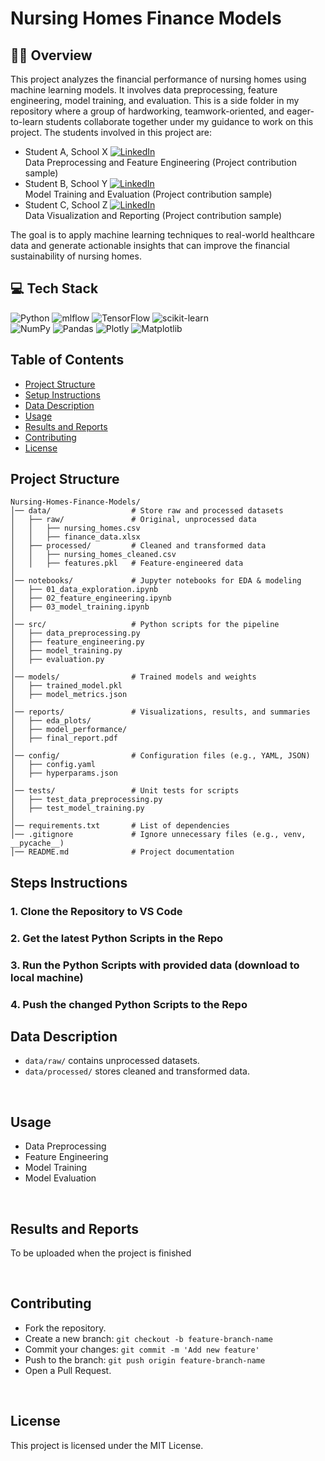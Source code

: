 # Nursing Homes Finance Models

## 👩‍💻 Overview
This project analyzes the financial performance of nursing homes using machine learning models. It involves data preprocessing, feature engineering, model training, and evaluation. This is a side folder in my repository where a group of hardworking, teamwork-oriented, and eager-to-learn students collaborate together under my guidance to work on this project. The students involved in this project are:
- Student A, School X [![LinkedIn](https://img.shields.io/badge/LinkedIn-%230077B5.svg?logo=linkedin&logoColor=white)](https://www.linkedin.com/in/ben1203/) 
  <br> Data Preprocessing and Feature Engineering (Project contribution sample)
- Student B, School Y [![LinkedIn](https://img.shields.io/badge/LinkedIn-%230077B5.svg?logo=linkedin&logoColor=white)](https://www.linkedin.com/in/ben1203/) 
  <br> Model Training and Evaluation (Project contribution sample)
- Student C, School Z [![LinkedIn](https://img.shields.io/badge/LinkedIn-%230077B5.svg?logo=linkedin&logoColor=white)](https://www.linkedin.com/in/ben1203/) 
  <br> Data Visualization and Reporting (Project contribution sample)

The goal is to apply machine learning techniques to real-world healthcare data and generate actionable insights that can improve the financial sustainability of nursing homes.

## 💻 Tech Stack
![Python](https://img.shields.io/badge/python-3670A0?style=flat&logo=python&logoColor=ffdd54)
![mlflow](https://img.shields.io/badge/mlflow-%23d9ead3.svg?style=flat&logo=numpy&logoColor=blue) 
![TensorFlow](https://img.shields.io/badge/TensorFlow-%23FF6F00.svg?style=flat&logo=TensorFlow&logoColor=white) 
![scikit-learn](https://img.shields.io/badge/scikit--learn-%23F7931E.svg?style=flat&logo=scikit-learn&logoColor=white) 
<br>![NumPy](https://img.shields.io/badge/numpy-%23013243.svg?style=flat&logo=numpy&logoColor=white) 
![Pandas](https://img.shields.io/badge/pandas-%23150458.svg?style=flat&logo=pandas&logoColor=white) 
![Plotly](https://img.shields.io/badge/Plotly-%233F4F75.svg?style=flat&logo=plotly&logoColor=white) 
![Matplotlib](https://img.shields.io/badge/Matplotlib-%23ffffff.svg?style=flat&logo=Matplotlib&logoColor=black) 


## Table of Contents
- [Project Structure](#project-structure)
- [Setup Instructions](#setup-instructions)
- [Data Description](#data-description)
- [Usage](#usage)
- [Results and Reports](#results-and-reports)
- [Contributing](#contributing)
- [License](#license)

## Project Structure
```
Nursing-Homes-Finance-Models/
│── data/                  # Store raw and processed datasets
│   ├── raw/               # Original, unprocessed data
│   │   ├── nursing_homes.csv
│   │   ├── finance_data.xlsx
│   ├── processed/         # Cleaned and transformed data
│   │   ├── nursing_homes_cleaned.csv
│   │   ├── features.pkl   # Feature-engineered data
│
│── notebooks/             # Jupyter notebooks for EDA & modeling
│   ├── 01_data_exploration.ipynb
│   ├── 02_feature_engineering.ipynb
│   ├── 03_model_training.ipynb
│
│── src/                   # Python scripts for the pipeline
│   ├── data_preprocessing.py
│   ├── feature_engineering.py
│   ├── model_training.py
│   ├── evaluation.py
│
│── models/                # Trained models and weights
│   ├── trained_model.pkl
│   ├── model_metrics.json
│
│── reports/               # Visualizations, results, and summaries
│   ├── eda_plots/
│   ├── model_performance/
│   ├── final_report.pdf
│
│── config/                # Configuration files (e.g., YAML, JSON)
│   ├── config.yaml
│   ├── hyperparams.json
│
│── tests/                 # Unit tests for scripts
│   ├── test_data_preprocessing.py
│   ├── test_model_training.py
│
│── requirements.txt       # List of dependencies
│── .gitignore             # Ignore unnecessary files (e.g., venv, __pycache__)
│── README.md              # Project documentation
```

## Steps Instructions

### **1. Clone the Repository to VS Code**
### **2. Get the latest Python Scripts in the Repo**
### **3. Run the Python Scripts with provided data (download to local machine)**
### **4. Push the changed Python Scripts to the Repo**

## Data Description
- `data/raw/` contains unprocessed datasets.
- `data/processed/` stores cleaned and transformed data.

<br>

## Usage
- Data Preprocessing
- Feature Engineering
- Model Training
- Model Evaluation

<br>

## Results and Reports
To be uploaded when the project is finished

<br>

## Contributing
- Fork the repository.
- Create a new branch: `git checkout -b feature-branch-name`
- Commit your changes: `git commit -m 'Add new feature'`
- Push to the branch: `git push origin feature-branch-name`
- Open a Pull Request.

<br>

## License
This project is licensed under the MIT License.

